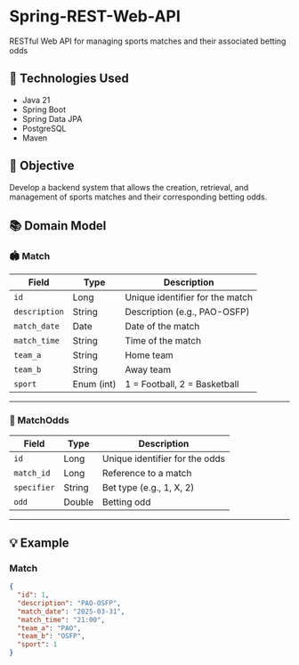 # Spring-REST-Web-API
RESTful Web API for managing sports matches and their associated betting odds

## 📌 Technologies Used

- Java 21
- Spring Boot
- Spring Data JPA
- PostgreSQL
- Maven

## 🎯 Objective

Develop a backend system that allows the creation, retrieval, and management of sports matches and their corresponding betting odds.

## 📚 Domain Model

### 🏟️ Match

| Field       | Type        | Description                          |
|-------------|-------------|--------------------------------------|
| `id`        | Long        | Unique identifier for the match      |
| `description` | String    | Description (e.g., PAO-OSFP)         |
| `match_date` | Date       | Date of the match                    |
| `match_time` | String     | Time of the match                    |
| `team_a`    | String      | Home team                            |
| `team_b`    | String      | Away team                            |
| `sport`     | Enum (int)  | 1 = Football, 2 = Basketball         |

---

### 🎲 MatchOdds

| Field       | Type    | Description                          |
|-------------|---------|--------------------------------------|
| `id`        | Long    | Unique identifier for the odds       |
| `match_id`  | Long    | Reference to a match                 |
| `specifier` | String  | Bet type (e.g., 1, X, 2)             |
| `odd`       | Double  | Betting odd                          |

---

## 💡 Example

### Match
```json
{
  "id": 1,
  "description": "PAO-OSFP",
  "match_date": "2025-03-31",
  "match_time": "21:00",
  "team_a": "PAO",
  "team_b": "OSFP",
  "sport": 1
}
